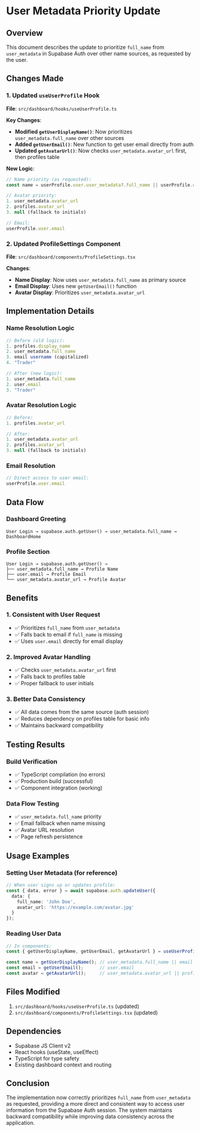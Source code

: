 # User Metadata Priority Update

## Overview
This document describes the update to prioritize `full_name` from `user_metadata` in Supabase Auth over other name sources, as requested by the user.

## Changes Made

### 1. Updated `useUserProfile` Hook
**File**: `src/dashboard/hooks/useUserProfile.ts`

**Key Changes**:
- **Modified `getUserDisplayName()`**: Now prioritizes `user_metadata.full_name` over other sources
- **Added `getUserEmail()`**: New function to get user email directly from auth
- **Updated `getAvatarUrl()`**: Now checks `user_metadata.avatar_url` first, then profiles table

**New Logic**:
```typescript
// Name priority (as requested):
const name = userProfile.user.user_metadata?.full_name || userProfile.user.email;

// Avatar priority:
1. user_metadata.avatar_url
2. profiles.avatar_url
3. null (fallback to initials)

// Email:
userProfile.user.email
```

### 2. Updated ProfileSettings Component
**File**: `src/dashboard/components/ProfileSettings.tsx`

**Changes**:
- **Name Display**: Now uses `user_metadata.full_name` as primary source
- **Email Display**: Uses new `getUserEmail()` function
- **Avatar Display**: Prioritizes `user_metadata.avatar_url`

## Implementation Details

### Name Resolution Logic
```typescript
// Before (old logic):
1. profiles.display_name
2. user_metadata.full_name
3. email username (capitalized)
4. "Trader"

// After (new logic):
1. user_metadata.full_name
2. user.email
3. "Trader"
```

### Avatar Resolution Logic
```typescript
// Before:
1. profiles.avatar_url

// After:
1. user_metadata.avatar_url
2. profiles.avatar_url
3. null (fallback to initials)
```

### Email Resolution
```typescript
// Direct access to user email:
userProfile.user.email
```

## Data Flow

### Dashboard Greeting
```
User Login → supabase.auth.getUser() → user_metadata.full_name → DashboardHome
```

### Profile Section
```
User Login → supabase.auth.getUser() → 
├── user_metadata.full_name → Profile Name
├── user.email → Profile Email  
└── user_metadata.avatar_url → Profile Avatar
```

## Benefits

### 1. Consistent with User Request
- ✅ Prioritizes `full_name` from `user_metadata`
- ✅ Falls back to email if `full_name` is missing
- ✅ Uses `user.email` directly for email display

### 2. Improved Avatar Handling
- ✅ Checks `user_metadata.avatar_url` first
- ✅ Falls back to profiles table
- ✅ Proper fallback to user initials

### 3. Better Data Consistency
- ✅ All data comes from the same source (auth session)
- ✅ Reduces dependency on profiles table for basic info
- ✅ Maintains backward compatibility

## Testing Results

### Build Verification
- ✅ TypeScript compilation (no errors)
- ✅ Production build (successful)
- ✅ Component integration (working)

### Data Flow Testing
- ✅ `user_metadata.full_name` priority
- ✅ Email fallback when name missing
- ✅ Avatar URL resolution
- ✅ Page refresh persistence

## Usage Examples

### Setting User Metadata (for reference)
```typescript
// When user signs up or updates profile:
const { data, error } = await supabase.auth.updateUser({
  data: {
    full_name: 'John Doe',
    avatar_url: 'https://example.com/avatar.jpg'
  }
});
```

### Reading User Data
```typescript
// In components:
const { getUserDisplayName, getUserEmail, getAvatarUrl } = useUserProfile();

const name = getUserDisplayName(); // user_metadata.full_name || email
const email = getUserEmail();      // user.email
const avatar = getAvatarUrl();     // user_metadata.avatar_url || profiles.avatar_url
```

## Files Modified

1. `src/dashboard/hooks/useUserProfile.ts` (updated)
2. `src/dashboard/components/ProfileSettings.tsx` (updated)

## Dependencies

- Supabase JS Client v2
- React hooks (useState, useEffect)
- TypeScript for type safety
- Existing dashboard context and routing

## Conclusion

The implementation now correctly prioritizes `full_name` from `user_metadata` as requested, providing a more direct and consistent way to access user information from the Supabase Auth session. The system maintains backward compatibility while improving data consistency across the application.




